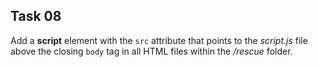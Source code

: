 ## Task 08
Add a **script** element with the `src` attribute that points to the *script.js* file above the closing `body` tag in all HTML files within the */rescue* folder.
 